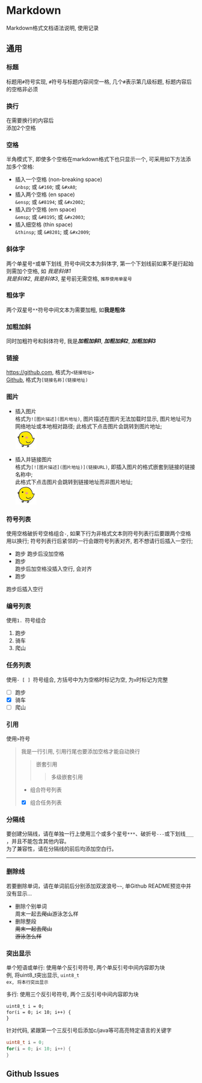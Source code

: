 # Markdown
Markdown格式文档语法说明, 使用记录

## 通用
### 标题
标题用`#`符号实现, `#`符号与标题内容间空一格, 几个`#`表示第几级标题, 标题内容后的空格非必须     

### 换行
在需要换行的内容后  
添加2个空格

### 空格
半角模式下, 即使多个空格在markdown格式下也只显示一个, 可采用如下方法添加多个空格:     
 - 插入一个空格 (non-breaking space)  
    `&nbsp`; 或 `&#160`; 或 `&#xA0`;
 - 插入两个空格 (en space)  
    `&ensp`; 或 `&#8194`; 或 `&#x2002`;
 - 插入四个空格 (em space)  
    `&emsp`; 或 `&#8195`; 或 `&#x2003`;
 - 插入细空格 (thin space)  
    `&thinsp`; 或 `&#8201`; 或 `&#x2009`;

### 斜体字
两个单星号`*`或单下划线`_`符号中间文本为斜体字, 第一个下划线前如果不是行起始则需加个空格, 如 _我是斜体1_  
_我是斜体2_, *我是斜体3*, 星号前无需空格, `推荐使用单星号`   

### 粗体字
两个双星号`**`符号中间文本为需要加粗, 如**我是粗体**  

### 加粗加斜
同时加粗符号和斜体符号, 我是***加粗加斜1***, _**加粗加斜2**_, **_加粗加斜3_**   

### 链接
<https://github.com>, 格式为`<链接地址>`  
[Github](https://github.com), 格式为`[链接名称](链接地址)`  

### 图片
 - 插入图片  
格式为`![图片描述](图片地址)`, 图片描述在图片无法加载时显示, 图片地址可为网络地址或本地相对路径;
此格式下点击图片会跳转到图片地址;  
![小鸡头像](./image/小鸡截图.png)  

- 插入并链接图片  
格式为`[![图片描述](图片地址)](链接URL)`, 即插入图片的格式嵌套到链接的链接名称中;  
此格式下点击图片会跳转到链接地址而非图片地址;  
[![小鸡头像](./image/小鸡截图.png)](http://wx1.sinaimg.cn/large/006szvLFgy1fwi58qhzm1j30b40b4q5h.jpg)

### 符号列表
使用空格破折号空格组合` - `, 如果下行为非格式文本则符号列表行后要跟两个空格用以换行; 
符号列表行后紧邻的一行会跟符号列表对齐, 若不想请行后插入一空行;  
 - 跑步
 跑步后没加空格
- 跑步  
 跑步后加空格没插入空行, 会对齐  
 - 跑步  

跑步后插入空行

### 编号列表
使用`1. `符号组合  
1. 跑步
2. 骑车
3. 爬山

### 任务列表
使用`- [ ] `符号组合, 方括号中为为空格时标记为空, 为`x`时标记为完整  
- [ ] 跑步
- [x] 骑车
- [ ] 爬山

### 引用
使用`>`符号  
> 我是一行引用, 引用行尾也要添加空格才能自动换行    
>   
>> 嵌套引用  
>>> 多级嵌套引用  
> - 组合符号列表  
> - [x] 组合任务列表  

### 分隔线
要创建分隔线，请在单独一行上使用三个或多个星号`***`、破折号`---`或下划线`___` ，并且不能包含其他内容。  
为了兼容性，请在分隔线的前后均添加空白行。  

---

### 删除线
若要删除单词，请在单词前后分别添加双波浪号`~~`, 单Github README预览中并没有显示...  
 - 删除个别单词  
周末一起去~~爬山~~游泳怎么样  
 - 删除整段  
~~周末一起去爬山  
游泳怎么样~~  

### 突出显示
单个短语或单行: 使用单个反引号符号, 两个单反引号中间内容即为块  
例, 将uint8_t突出显示, `uint8_t`  
`ex, 将本行突出显示`   

多行: 使用三个反引号符号, 两个三反引号中间内容即为块     
```
uint8_t i = 0;
for(i = 0; i< 10; i++) {
}
```
针对代码, 紧跟第一个三反引号后添加c/java等可高亮特定语言的关键字  
```c
uint8_t i = 0;
for(i = 0; i< 10; i++) {
}
```

## Github Issues

